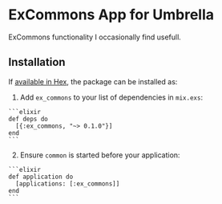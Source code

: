 # ExCommons App for Umbrella

ExCommons functionality I occasionally find usefull.

## Installation

If [available in Hex](https://hex.pm/docs/publish), the package can be installed as:

  1. Add `ex_commons` to your list of dependencies in `mix.exs`:

    ```elixir
    def deps do
      [{:ex_commons, "~> 0.1.0"}]
    end
    ```

  2. Ensure `common` is started before your application:

    ```elixir
    def application do
      [applications: [:ex_commons]]
    end
    ```


